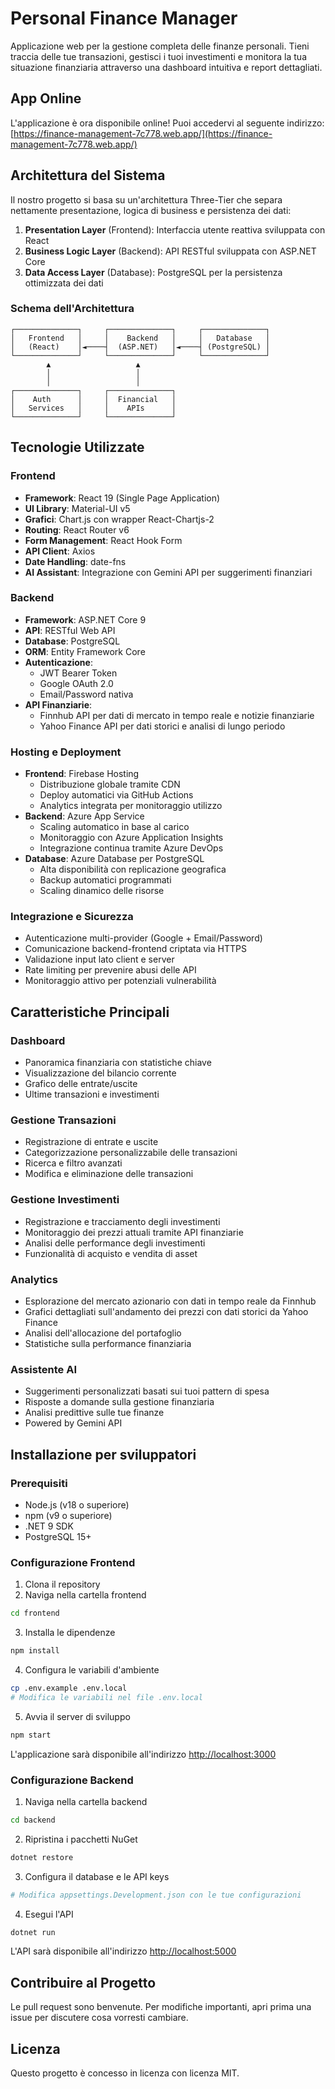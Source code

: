 # Personal Finance Manager

Applicazione web per la gestione completa delle finanze personali. Tieni traccia delle tue transazioni, gestisci i tuoi investimenti e monitora la tua situazione finanziaria attraverso una dashboard intuitiva e report dettagliati.

## App Online

L'applicazione è ora disponibile online! Puoi accedervi al seguente indirizzo:
[https://finance-management-7c778.web.app/](https://finance-management-7c778.web.app/)

## Architettura del Sistema

Il nostro progetto si basa su un'architettura Three-Tier che separa nettamente presentazione, logica di business e persistenza dei dati:

1. **Presentation Layer** (Frontend): Interfaccia utente reattiva sviluppata con React
2. **Business Logic Layer** (Backend): API RESTful sviluppata con ASP.NET Core
3. **Data Access Layer** (Database): PostgreSQL per la persistenza ottimizzata dei dati

### Schema dell'Architettura

```
┌──────────────┐     ┌──────────────┐     ┌──────────────┐
│   Frontend   │     │    Backend   │     │   Database   │
│   (React)    │◄────┤  (ASP.NET)   │◄────┤ (PostgreSQL) │
└──────────────┘     └──────────────┘     └──────────────┘
        ▲                   ▲
        │                   │
        │                   │
┌──────────────┐     ┌──────────────┐
│    Auth      │     │  Financial   │
│   Services   │     │    APIs      │
└──────────────┘     └──────────────┘
```

## Tecnologie Utilizzate

### Frontend
- **Framework**: React 19 (Single Page Application)
- **UI Library**: Material-UI v5
- **Grafici**: Chart.js con wrapper React-Chartjs-2
- **Routing**: React Router v6
- **Form Management**: React Hook Form
- **API Client**: Axios
- **Date Handling**: date-fns
- **AI Assistant**: Integrazione con Gemini API per suggerimenti finanziari

### Backend
- **Framework**: ASP.NET Core 9
- **API**: RESTful Web API
- **Database**: PostgreSQL
- **ORM**: Entity Framework Core
- **Autenticazione**: 
  - JWT Bearer Token
  - Google OAuth 2.0
  - Email/Password nativa
- **API Finanziarie**:
  - Finnhub API per dati di mercato in tempo reale e notizie finanziarie
  - Yahoo Finance API per dati storici e analisi di lungo periodo

### Hosting e Deployment
- **Frontend**: Firebase Hosting
  - Distribuzione globale tramite CDN
  - Deploy automatici via GitHub Actions
  - Analytics integrata per monitoraggio utilizzo
- **Backend**: Azure App Service
  - Scaling automatico in base al carico
  - Monitoraggio con Azure Application Insights
  - Integrazione continua tramite Azure DevOps
- **Database**: Azure Database per PostgreSQL
  - Alta disponibilità con replicazione geografica
  - Backup automatici programmati
  - Scaling dinamico delle risorse

### Integrazione e Sicurezza
- Autenticazione multi-provider (Google + Email/Password)
- Comunicazione backend-frontend criptata via HTTPS
- Validazione input lato client e server
- Rate limiting per prevenire abusi delle API
- Monitoraggio attivo per potenziali vulnerabilità

## Caratteristiche Principali

### Dashboard
- Panoramica finanziaria con statistiche chiave
- Visualizzazione del bilancio corrente
- Grafico delle entrate/uscite
- Ultime transazioni e investimenti

### Gestione Transazioni
- Registrazione di entrate e uscite
- Categorizzazione personalizzabile delle transazioni
- Ricerca e filtro avanzati
- Modifica e eliminazione delle transazioni

### Gestione Investimenti
- Registrazione e tracciamento degli investimenti
- Monitoraggio dei prezzi attuali tramite API finanziarie
- Analisi delle performance degli investimenti
- Funzionalità di acquisto e vendita di asset

### Analytics
- Esplorazione del mercato azionario con dati in tempo reale da Finnhub
- Grafici dettagliati sull'andamento dei prezzi con dati storici da Yahoo Finance
- Analisi dell'allocazione del portafoglio
- Statistiche sulla performance finanziaria

### Assistente AI
- Suggerimenti personalizzati basati sui tuoi pattern di spesa
- Risposte a domande sulla gestione finanziaria
- Analisi predittive sulle tue finanze
- Powered by Gemini API

## Installazione per sviluppatori

### Prerequisiti
- Node.js (v18 o superiore)
- npm (v9 o superiore)
- .NET 9 SDK
- PostgreSQL 15+

### Configurazione Frontend
1. Clona il repository
2. Naviga nella cartella frontend
```bash
cd frontend
```
3. Installa le dipendenze
```bash
npm install
```
4. Configura le variabili d'ambiente
```bash
cp .env.example .env.local
# Modifica le variabili nel file .env.local
```
5. Avvia il server di sviluppo
```bash
npm start
```
L'applicazione sarà disponibile all'indirizzo [http://localhost:3000](http://localhost:3000)

### Configurazione Backend
1. Naviga nella cartella backend
```bash
cd backend
```
2. Ripristina i pacchetti NuGet
```bash
dotnet restore
```
3. Configura il database e le API keys
```bash
# Modifica appsettings.Development.json con le tue configurazioni
```
4. Esegui l'API
```bash
dotnet run
```
L'API sarà disponibile all'indirizzo [http://localhost:5000](http://localhost:5000)

## Contribuire al Progetto

Le pull request sono benvenute. Per modifiche importanti, apri prima una issue per discutere cosa vorresti cambiare.

## Licenza

Questo progetto è concesso in licenza con licenza MIT.
